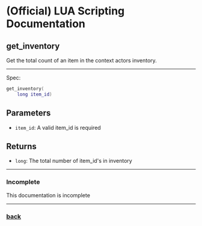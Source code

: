 
# (Official) LUA Scripting Documentation

## get_inventory

Get the total count of an item in the context actors inventory.

___

Spec:

```lua
get_inventory(
	long item_id)
```

## Parameters

- `item_id`: A valid item_id is required

## Returns

- `long`: The total number of item_id's in inventory

___

### Incomplete

This documentation is incomplete

___

### [back](../inventory)
